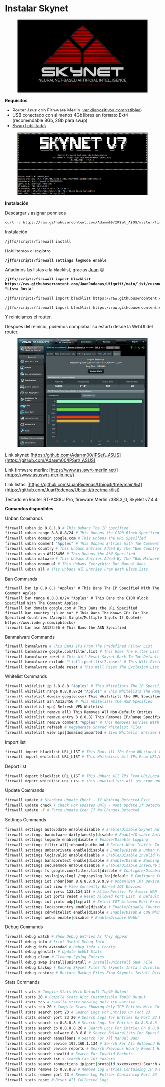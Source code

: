# Instalar Skynet

<figure><img src="../.gitbook/assets/image (1).png" alt=""><figcaption></figcaption></figure>

**Requisitos**

* Router Asus con Firmware Merlin ([ver dispositivos compatibles](https://github.com/RMerl/asuswrt-merlin.ng/wiki/Supported-Devices))
* USB conectado con al menos 4Gb libres en formato Ext4 (recomendable 8Gb, 2Gb para swap)
* [Swap habilitada](habilitar-swap.md)\


<figure><img src="../.gitbook/assets/image.png" alt=""><figcaption></figcaption></figure>

**Instalación**

Descargar y asignar permisos

```sh
curl -s https://raw.githubusercontent.com/Adamm00/IPSet_ASUS/master/firewall.sh -o /jffs/scripts/firewall && chmod a+x /jffs/scripts/firewall
```

Instalación

```sh
/jffs/scripts/firewall install
```

Habilitamos el registro

<pre class="language-sh"><code class="lang-sh"><strong>/jffs/scripts/firewall settings logmode enable
</strong></code></pre>

Añadimos las listas a la blacklist, gracias [Juan](https://github.com/JuanRodenas) 😊

<pre class="language-sh"><code class="lang-sh"><strong>/jffs/scripts/firewall import blacklist https://raw.githubusercontent.com/JuanRodenas/Ubiquiti/main/list/ruzone.raw "Lista Rusia"
</strong></code></pre>

```sh
/jffs/scripts/firewall import blacklist https://raw.githubusercontent.com/JuanRodenas/Ubiquiti/main/list/cnzone.raw "Lista China"
```

```sh
/jffs/scripts/firewall import blacklist https://raw.githubusercontent.com/JuanRodenas/Ubiquiti/main/list/secureip.raw "Lista IPs Seguras"
```

Y reiniciamos el router.

Despues del reinicio, podemos comprobar su estado desde la WebUI del router.

<figure><img src="../.gitbook/assets/image (7).png" alt=""><figcaption></figcaption></figure>

Link skynet: [https://github.com/Adamm00/IPSet\_ASUS](https://github.com/Adamm00/IPSet\_ASUS)

Link firmware merlin: [https://www.asuswrt-merlin.net/](https://www.asuswrt-merlin.net/)

Link listas: [https://github.com/JuanRodenas/Ubiquiti/tree/main/list](https://github.com/JuanRodenas/Ubiquiti/tree/main/list)



Testado en Router RT-AX88U Pro, firmware Merlin v388.3\_0, SkyNet v7.4.4





**Comandos disponibles**

Unban Commands

```sh
firewall unban ip 8.8.8.8 # This Unbans The IP Specified
firewall unban range 8.8.8.8/24 # This Unbans the CIDR Block Specified
firewall unban domain google.com # This Unbans the URL Specified
firewall unban comment "Apples" # This Unbans Entries With The Comment Apples
firewall unban country # This Unbans Entries Added By The "Ban Country" Feature
firewall unban asn AS123456 # This Unbans the ASN Specified
firewall unban malware # This Unbans Entries Added By The "Ban Malware" Feature
firewall unban nomanual # This Unbans Everything But Manual Bans
firewall unban all # This Unbans All Entries From Both Blacklists
```



Ban Commands

```
firewall ban ip 8.8.8.8 "Apples" # This Bans The IP Specified With The Comment Apples
firewall ban range 8.8.8.8/24 "Apples" # This Bans the CIDR Block Specified With The Comment Apples
firewall ban domain google.com # This Bans the URL Specified
firewall ban country "pk cn sa" # This Bans The Known IPs For The Specified Countries (Accepts Single/Multiple Inputs If Quoted) https://www.ipdeny.com/ipblocks/
firewall ban asn AS123456 # This Bans the ASN Specified
```



Banmalware Commands

```sh
firewall banmalware # This Bans IPs From The Predefined Filter List
firewall banmalware google.com/filter.list # This Uses The Filter List From The Specified URL
firewall banmalware reset # This Will Reset Skynet Back To The Default Filter URL
firewall banmalware exclude "list1.ipset|list2.ipset" # This Will Exclude Lists Matching The Names "list1.ipset list2.ipset" From The Current Filter (Quotes And Pipes Are Nessessary For Seperating Multiple Entries!)
firewall banmalware exclude reset # This Will Reset The Exclusion List
```



Whitelist Commands

```sh
firewall whitelist ip 8.8.8.8 "Apples" # This Whitelists The IP Specified With The Comment Apples
firewall whitelist range 8.8.8.8/24 "Apples" # This Whitelists The Range Specified With The Comment Apples
firewall whitelist domain google.com) This Whitelists the URL Specified
firewall whitelist asn AS123456 # This Whitelists the ASN Specified
firewall whitelist vpn) Refresh VPN Whitelist
firewall whitelist remove all) This Removes All Non-Default Entries
firewall whitelist remove entry 8.8.8.8) This Removes IP/Range Specified
firewall whitelist remove comment "Apples" # This Removes Entries With The Comment Apples
firewall whitelist refresh # Regenerate Shared Whitelist Files
firewall whitelist view ips|domains|imported # View Whitelist Entries Based On Category (Leave Blank For All)
```



Import list

```sh
firewall import blacklist URL_LIST # This Bans All IPs From URL/Local File With The Comment Apples
firewall import whitelist URL_LIST # This Whitelists All IPs From URL/Local File With The Comment Apples
```



Deport list

```sh
firewall deport blacklist URL_LIST # This Unbans All IPs From URL/Local File
firewall deport whitelist URL_LIST # This Unwhitelists All IPs From URL/Local File
```



Update Commands

```sh
firewall update # Standard Update Check - If Nothing Detected Exit
firewall update check # Check For Updates Only - Wont Update If Detected
firewall update -f # Force Update Even If No Changes Detected
```



Settings Commands

```sh
firewall settings autoupdate enable|disable # Enable/Disable Skynet Autoupdating
firewall settings banmalware daily|weekly|disable # Enable/Disable Automatic Malware List Updating
firewall settings logmode enable|disable # Enable/Disable Logging
firewall settings filter all|inbound|outbound # Select What Traffic To Filter
firewall settings unbanprivate enable|disable # Enable/Disable Unban_PrivateIP Function
firewall settings loginvalid enable|disable # Enable/Disable Invalid Packet Logging
firewall settings banaiprotect enable|disable # Enable/Disable Banning IPs Flagged By AiProtect
firewall settings securemode enable|disable # Enable/Disable Insecure Settings Being Applied In WebUI
firewall settings fs google.com/filter.list|disable # Configure/Disable Fast Malware List Switching
firewall settings syslog|syslog1 /tmp/syslog.log|default # Configure Custom Syslog/Syslog-1 Location
firewall settings iot unban|ban 8.8.8.8,9.9.9.9 # Unban|Ban IOT Device(s) (or CIDR) From Accessing WAN (Allow NTP / Remote Access Via OpenVPN Only) (Use Comma As Separator)
firewall settings iot view # View Currently Banned IOT Devices
firewall settings iot ports 123,124,125 # Allow Port(s) To Access WAN (Use Comma As Separator)
firewall settings iot ports reset # Reset Allowed Port List To Default
firewall settings iot proto udp|tcp|all # Select IOT Allowed Port Protocol
firewall settings lookupcountry enable|disable # Enable/Disable Country Lookup For Stat Data
firewall settings cdnwhitelist enable|disable # Enable/Disable CDN Whitelisting
firewall settings webui enable|disable # Enable/Disable WebUI
```



Debug Commands

```sh
firewall debug watch # Show Debug Entries As They Appear
firewall debug info # Print Useful Debug Info
firewall debug info extended # Debug Info + Config
firewall debug genstats # Update WebUI Stats
firewall debug clean # Cleanup Syslog Entries
firewall debug swap install|uninstall # Install/Uninstall SWAP File
firewall debug backup # Backup Skynet Files To Skynets Install Directory With The Name "Skynet-Backup.tar.gz"
firewall debug restore # Restore Backup Files From Skynets Install Directory With The Name "Skynet-Backup.tar.gz"
```



Stats Commands

```sh
firewall stats # Compile Stats With Default Top10 Output
firewall stats 20 # Compile Stats With Customizable Top20 Output
firewall stats tcp # Compile Stats Showing Only TCP Entries
firewall stats tcp 20 # Compile Stats Showing Only TCP Entries With Customizable Top20 Output
firewall stats search port 23 # Search Logs For Entries On Port 23
firewall stats search port 23 20 # Search Logs For Entries On Port 23 With Customizable Top20 Output
firewall stats search ip 8.8.8.8 # Search Logs For Entries On 8.8.8.8
firewall stats search ip 8.8.8.8 20 # Search Logs For Entries On 8.8.8.8 With Customizable Top20 Output
firewall stats search malware 8.8.8.8 # Search Malwarelists For Specified IP
firewall stats search manualbans # Search For All Manual Bans
firewall stats search device 192.168.1.134 # Search For All Outbound Entries From Local Device 192.168.1.134
firewall stats search device reports # Search Previous Hourly Report History
firewall stats search invalid # Search For Invalid Packets
firewall stats search iot # Search For IOT Packets
firewall stats search connections ip|port|proto|id xxxxxxxxxx) Search Active Connections
firewall stats remove ip 8.8.8.8 # Remove Log Entries Containing IP 8.8.8.8
firewall stats remove port 23 # Remove Log Entries Containing Port 23
firewall stats reset # Reset All Collected Logs
```
